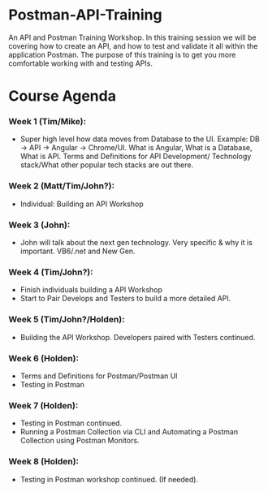 # Postman-API-Training
An API and Postman Training Workshop. In this training session we will be covering how to create an API, and how to test and validate it all within the application Postman. The purpose of this training is to get you more comfortable working with and testing APIs.

# Course Agenda
### Week 1 (Tim/Mike):
- Super high level how data moves from Database to the UI. Example: DB -> API -> Angular -> Chrome/UI. What is Angular, What is a Database, What is API. Terms and Definitions for API Development/ Technology stack/What other popular tech stacks are out there.

### Week 2 (Matt/Tim/John?):
- Individual: Building an API Workshop

### Week 3 (John):
- John will talk about the next gen technology. Very specific & why it is important. VB6/.net and New Gen. 

### Week 4 (Tim/John?):
- Finish individuals building a API Workshop
- Start to Pair Develops and Testers to build a more detailed API. 

### Week 5 (Tim/John?/Holden):
- Building the API Workshop. Developers paired with Testers continued.

### Week 6 (Holden):
- Terms and Definitions for Postman/Postman UI
- Testing in Postman

### Week 7 (Holden):
- Testing in Postman continued.
- Running a Postman Collection via CLI and Automating a Postman Collection using Postman Monitors.

### Week 8 (Holden):
- Testing in Postman workshop continued. (If needed). 
